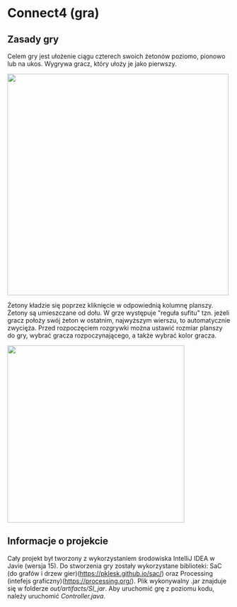 # Connect4 (gra)

## Zasady gry
Celem gry jest ułożenie ciągu czterech swoich żetonów poziomo, pionowo lub na ukos. Wygrywa gracz, który ułoży je jako pierwszy.

<img src="https://github.com/koglecki/Connect4/assets/122780250/1a5b608d-ad74-44da-8293-4bdd8388dc30" width="500" />

Żetony kładzie się poprzez kliknięcie w odpowiednią kolumnę planszy. Żetony są umieszczane od dołu.
W grze występuje "reguła sufitu" tzn. jeżeli gracz położy swój żeton w ostatnim, najwyższym wierszu, to automatycznie zwycięża.
Przed rozpoczęciem rozgrywki można ustawić rozmiar planszy do gry, wybrać gracza rozpoczynającego, a także wybrać kolor gracza.

<img src="https://github.com/koglecki/Connect4/assets/122780250/ae4e4223-79e1-4ec2-8bb2-b3bb25ea914f" width="400" />


## Informacje o projekcie
Cały projekt był tworzony z wykorzystaniem środowiska IntelliJ IDEA w Javie (wersja 15).
Do stworzenia gry zostały wykorzystane biblioteki: SaC (do grafów i drzew gier)(https://pklesk.github.io/sac/) oraz Processing (intefejs graficzny)(https://processing.org/).
Plik wykonywalny .jar znajduje się w folderze _out/artifacts/SI_jar_.
Aby uruchomić grę z poziomu kodu, należy uruchomić _Controller.java_.
